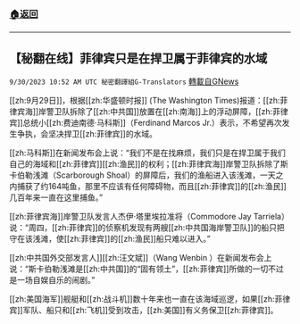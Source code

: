 ###  [:house:返回](README.md)
---


## 【秘翻在线】菲律宾只是在捍卫属于菲律宾的水域
`9/30/2023 10:52 AM UTC 秘密翻譯組G-Translators` [轉載自GNews](https://gnews.org/articles/1759973)

[[zh:9月29日]]，根据[[zh:华盛顿时报]] (The Washington Times)报道：[[zh:菲律宾海]]岸警卫队拆除了[[zh:中共国]]放置在[[zh:南海]]上的浮动屏障，[[zh:菲律宾]]总统小[[zh:费迪南德·马科斯]]（Ferdinand Marcos Jr.）表示，不希望再次发生争执，会坚决捍卫[[zh:菲律宾]]的水域。

[[zh:马科斯]]在新闻发布会上说：“我们不是在找麻烦，我们只是在捍卫属于我们自己的海域和[[zh:菲律宾]][[zh:渔民]]的权利；[[zh:菲律宾海]]岸警卫队拆除了斯卡伯勒浅滩（Scarborough Shoal）的屏障后，我们的渔船进入该浅滩，一天之内捕获了约164吨鱼，那里不应该有任何障碍物，而且[[zh:菲律宾]]的[[zh:渔民]]几百年来一直在这里捕鱼。”

[[zh:菲律宾海]]岸警卫队发言人杰伊·塔里埃拉准将（Commodore Jay Tarriela）说：“周四，[[zh:菲律宾]]的侦察机发现有两艘[[zh:中共国海岸警卫队]]的船只把守在该浅滩，使[[zh:菲律宾]]的[[zh:渔民]]船只难以进入。”

[[zh:中共国外交部发言人]][[zh:汪文斌]]（Wang Wenbin ）在新闻发布会上说：“斯卡伯勒浅滩是[[zh:中共国]]的“固有领土”，[[zh:菲律宾]]所做的一切不过是一场自娱自乐的闹剧。”

[[zh:美国海军]]舰艇和[[zh:战斗机]]数十年来也一直在该海域巡逻，如果[[zh:菲律宾]]军队、船只和[[zh:飞机]]受到攻击，[[zh:美国]]有义务保卫[[zh:菲律宾]]。
